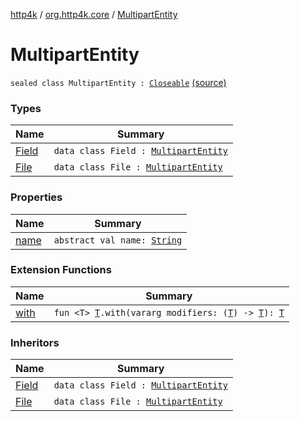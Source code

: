 [http4k](../../index.md) / [org.http4k.core](../index.md) / [MultipartEntity](./index.md)

# MultipartEntity

`sealed class MultipartEntity : `[`Closeable`](https://docs.oracle.com/javase/6/docs/api/java/io/Closeable.html) [(source)](https://github.com/http4k/http4k/blob/master/http4k-multipart/src/main/kotlin/org/http4k/core/MultipartFormBody.kt#L15)

### Types

| Name | Summary |
|---|---|
| [Field](-field/index.md) | `data class Field : `[`MultipartEntity`](./index.md) |
| [File](-file/index.md) | `data class File : `[`MultipartEntity`](./index.md) |

### Properties

| Name | Summary |
|---|---|
| [name](name.md) | `abstract val name: `[`String`](https://kotlinlang.org/api/latest/jvm/stdlib/kotlin/-string/index.html) |

### Extension Functions

| Name | Summary |
|---|---|
| [with](../with.md) | `fun <T> `[`T`](../with.md#T)`.with(vararg modifiers: (`[`T`](../with.md#T)`) -> `[`T`](../with.md#T)`): `[`T`](../with.md#T) |

### Inheritors

| Name | Summary |
|---|---|
| [Field](-field/index.md) | `data class Field : `[`MultipartEntity`](./index.md) |
| [File](-file/index.md) | `data class File : `[`MultipartEntity`](./index.md) |

